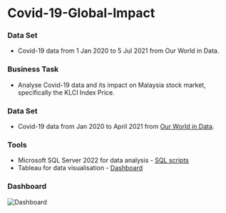 # Covid-19-Global-Impact

### Data Set
- Covid-19 data from 1 Jan 2020 to 5 Jul 2021 from Our World in Data.

### Business Task
- Analyse Covid-19 data and its impact on Malaysia stock market, specifically the KLCI Index Price.

### Data Set
- Covid-19 data from Jan 2020 to April 2021 from [Our World in Data](https://ourworldindata.org/covid-deaths).

### Tools
- Microsoft SQL Server 2022 for data analysis - [SQL scripts](https://github.com/imanfg/Covid-19-Global-Impact/blob/main/COVID_DataExploration.sql)
- Tableau for data visualisation - [Dashboard](https://public.tableau.com/app/profile/iman.f1527/viz/GlobalCovid-19CasesDashboard/Dashboard)

### Dashboard
![Dashboard](https://github.com/imanfg/Covid-19-Global-Impact/assets/110765955/0f45eeda-2cc2-431e-976f-b2e8c551ee8a)
